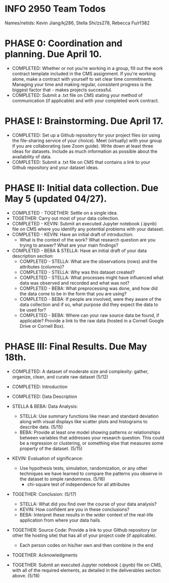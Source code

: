 # INFO 2950 Team Todos
Names/netids: Kevin Jiang/kj286, Stella Shi/zs278, Rebecca Fu/rf382

# PHASE 0: Coordination and planning. Due April 10.
- COMPLETED: Whether or not you’re working in a group, fill out the work contract template included in the CMS assignment. If you're working alone, make a contract with yourself to set clear time commitments. Managing your time and making regular, consistent progress is the biggest factor that - makes projects successful.
- COMPLETED: Submit a .txt file on CMS stating your method of communication (if applicable) and with your completed work contract.

# PHASE I: Brainstorming. Due April 17.
- COMPLETED: Set up a Github repository for your project files (or using the file-sharing service of your choice).
Meet (virtually) with your group if you are collaborating (see Zoom guide). Write down at least three ideas for datasets. Include as much information as possible about the availability of data.
- COMPLETED: Submit a .txt file on CMS that contains a link to your Github repository and your dataset ideas.

# PHASE II: Initial data collection. Due May 5 (updated 04/27).
- COMPLETED - TOGETHER: Settle on a single idea.
- TOGETHER: Carry out most of your data collection.
- COMPLETED - KEVIN: Submit an executed Jupyter notebook (.ipynb) file on CMS where you identify any potential problems with your dataset.
- COMPLETED - KEVIN: Have an initial draft of introduction:
  - What is the context of the work? What research question are you trying to answer? What are your main findings?
- COMPLETED - BEBA & STELLA: Have an initial draft of your data description section:
  - COMPLETED - STELLA: What are the observations (rows) and the attributes (columns)?
  - COMPLETED - STELLA: Why was this dataset created?
  - COMPLETED - STELLA: What processes might have influenced what data was observed and recorded and what was not?
  - COMPLETED - BEBA: What preprocessing was done, and how did the data come to be in the form that you are using?
  - COMPLETED - BEBA: If people are involved, were they aware of the data collection and if so, what purpose did they expect the data to be used for?
  - COMPLETED - BEBA: Where can your raw source data be found, if applicable? Provide a link to the raw data (hosted in a Cornell Google Drive or Cornell Box).

# PHASE III: Final Results. Due May 18th.
- COMPLETED: A dataset of moderate size and complexity: gather, organize, clean, and curate raw dataset (5/12)
- COMPLETED: Introduction
- COMPLETED: Data Description

- STELLA & BEBA: Data Analysis:
  - STELLA: Use summary functions like mean and standard deviation along with visual displays like scatter plots and histograms to describe data. (5/15)
  - BEBA: Provide at least one model showing patterns or relationships between variables that addresses your research question. This could be a regression or clustering, or something else that measures some property of the dataset. (5/15)

- KEVIN: Evaluation of significance:
  - Use hypothesis tests, simulation, randomization, or any other techniques we have learned to compare the patterns you observe in the dataset to simple randomness. (5/16)
    - chi-square test of independence for all attributes

- TOGETHER: Conclusion: (5/17)
  - STELLA: What did you find over the course of your data analysis?
  - KEVIN: How confident are you in these conclusions?
  - BEBA: Interpret these results in the wider context of the real-life application from where your data hails.

- TOGETHER: Source Code: Provide a link to your Github repository (or other file hosting site) that has all of your project code (if applicable).
  - Each person codes on his/her own and then combine in the end

- TOGETHER: Acknowledgments
- TOGETHER: Submit an executed Jupyter notebook (.ipynb) file on CMS, with all of the required elements, as detailed in the deliverables section above. (5/18)
